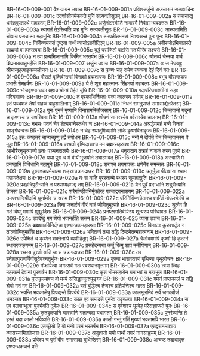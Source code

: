 BR-16-01-009-001	वैशम्पायन उवाच
BR-16-01-009-001a	प्रविशन्नर्जुनो राजन्नाश्रमं सत्यवादिनः
BR-16-01-009-001c	ददर्शासीनमेकान्ते मुनिं सत्यवतीसुतम्
BR-16-01-009-002a	स तमासाद्य धर्मज्ञमुपतस्थे महाव्रतम्
BR-16-01-009-002c	अर्जुनोऽस्मीति नामास्मै निवेद्याभ्यवदत्ततः
BR-16-01-009-003a	स्वागतं तेऽस्त्विति प्राह मुनिः सत्यवतीसुतः
BR-16-01-009-003c	आस्यतामिति चोवाच प्रसन्नात्मा महामुनिः
BR-16-01-009-004a	तमप्रतीतमनसं निःश्वसन्तं पुनः पुनः
BR-16-01-009-004c	निर्विण्णमनसं दृष्ट्वा पार्थं व्यासोऽब्रवीदिदम्
BR-16-01-009-005a	अवीरजोऽभिघातस्ते ब्राह्मणो वा हतस्त्वया
BR-16-01-009-005c	युद्धे पराजितो वाऽसि गतश्रीरिव लक्ष्यसे
BR-16-01-009-006a	न त्वा प्रत्यभिजानामि किमिदं भरतर्षभ
BR-16-01-009-006c	श्रोतव्यं चेन्मया पार्थ क्षिप्रमाख्यातुमर्हसि
BR-16-01-009-007	अर्जुन उवाच
BR-16-01-009-007a	यः स मेघवपुः श्रीमान्बृहत्पङ्कजलोचनः
BR-16-01-009-007c	स कृष्णः सह रामेण त्यक्त्वा देहं दिवं गतः
BR-16-01-009-008a	मौसले वृष्णिवीराणां विनाशो ब्रह्मशापजः
BR-16-01-009-008c	बभूव वीरान्तकरः प्रभासे रोमहर्षणः
BR-16-01-009-009a	ये ते शूरा महात्मानः सिंहदर्पा महाबलाः
BR-16-01-009-009c	भोजवृष्ण्यन्धका ब्रह्मन्नन्योन्यं तैर्हतं युधि
BR-16-01-009-010a	गदापरिघशक्तीनां सहाः परिघबाहवः
BR-16-01-009-010c	त एरकाभिर्निहताः पश्य कालस्य पर्ययम्
BR-16-01-009-011a	हतं पञ्चशतं तेषां सहस्रं बाहुशालिनाम्
BR-16-01-009-011c	निधनं समनुप्राप्तं समासाद्येतरेतरम्
BR-16-01-009-012a	पुनः पुनर्न मृष्यामि विनाशममितौजसाम्
BR-16-01-009-012c	चिन्तयानो यदूनां च कृष्णस्य च यशस्विनः
BR-16-01-009-013a	शोषणं सागरस्येव पर्वतस्येव चालनम्
BR-16-01-009-013c	नभसः पतनं चैव शैत्यमग्नेस्तथैव च
BR-16-01-009-014a	अश्रद्धेयमहं मन्ये विनाशं शार्ङ्गधन्वनः
BR-16-01-009-014c	न चेह स्थातुमिच्छामि लोके कृष्णविनाकृतः
BR-16-01-009-015a	इतः कष्टतरं चान्यच्छृणु तद्वै तपोधन
BR-16-01-009-015c	मनो मे दीर्यते येन चिन्तयानस्य वै मुहुः
BR-16-01-009-016a	पश्यतो वृष्णिदाराश्च मम ब्रह्मन्सहस्रशः
BR-16-01-009-016c	आभीरैरनुसृत्याजौ हृताः पञ्चनदालयैः
BR-16-01-009-017a	धनुरादाय तत्राहं नाशकं तस्य पूरणे
BR-16-01-009-017c	यथा पुरा च मे वीर्यं भुजयोर्न तथाऽभवत्
BR-16-01-009-018a	अस्त्राणि मे प्रनष्टानि विविधानि महामुने
BR-16-01-009-018c	शराश्च क्षयमापन्नाः क्षणेनैव समन्ततः
BR-16-01-009-019a	पुरुषश्चाप्रमेयात्मा शङ्खचक्रगदाधरः
BR-16-01-009-019c	चतुर्भुजः पीतवासा श्यामः पद्मायतेक्षणः
BR-16-01-009-020a	यः स याति पुरस्तान्मे रथस्य सुमहाद्युतिः
BR-16-01-009-020c	प्रदहन्रिपुसैन्यानि न पश्याम्यहमद्य तम्
BR-16-01-009-021a	येन पूर्वं प्रदग्धानि शत्रुसैन्यानि तेजसा
BR-16-01-009-021c	शरैर्गाण्डीवनिर्मुक्तैरहं पश्चाद्व्यनाशयम्
BR-16-01-009-022a	तमपश्यन्विषीदामि घूर्णामीव च सत्तम
BR-16-01-009-022c	परिनिर्विण्णचेताश्च शान्तिं नोपलभेऽपि च
BR-16-01-009-023a	विना जनार्दनं वीरं नाहं जीवितुमुत्सहे
BR-16-01-009-023c	श्रुत्वैव हि गतं विष्णुं ममापि मुमुहुर्दिशः
BR-16-01-009-024a	प्रनष्टज्ञातिवीर्यस्य शून्यस्य परिधावतः
BR-16-01-009-024c	उपदेष्टुं मम श्रेयो भवानर्हति सत्तम
BR-16-01-009-025	व्यास उवाच
BR-16-01-009-025a	ब्रह्मशापविनिर्दग्धा वृष्ण्यन्धकमहारथाः
BR-16-01-009-025c	विनष्टाः कुरुशार्दूल न ताञ्शोचितुमर्हसि
BR-16-01-009-026a	भवितव्यं तथा तद्धि दिष्टमेतन्महात्मनाम्
BR-16-01-009-026c	उपेक्षितं च कृष्णेन शक्तेनापि व्यपोहितुम्
BR-16-01-009-027a	त्रैलोक्यमपि कृष्णो हि कृत्स्नं स्थावरजङ्गमम्
BR-16-01-009-027c	प्रसहेदन्यथा कर्तुं किमु शापं मनीषिणाम्
BR-16-01-009-028a	रथस्य पुरतो याति यः स चक्रगदाधरः
BR-16-01-009-028c	तव स्नेहात्पुराणर्षिर्वासुदेवश्चतुर्भुजः
BR-16-01-009-029a	कृत्वा भारावतरणं पृथिव्याः पृथुलोचनः
BR-16-01-009-029c	मोक्षयित्वा जगत्सर्वं गतः स्वस्थानमुत्तमम्
BR-16-01-009-030a	त्वया त्विह महत्कर्म देवानां पुरुषर्षभ
BR-16-01-009-030c	कृतं भीमसहायेन यमाभ्यां च महाभुज
BR-16-01-009-031a	कृतकृत्यांश्च वो मन्ये संसिद्धान्कुरुपुङ्गव
BR-16-01-009-031c	गमनं प्राप्तकालं च तद्धि श्रेयो मतं मम
BR-16-01-009-032a	बलं बुद्धिश्च तेजश्च प्रतिपत्तिश्च भारत
BR-16-01-009-032c	भवन्ति भवकालेषु विपद्यन्ते विपर्यये
BR-16-01-009-033a	कालमूलमिदं सर्वं जगद्बीजं धनञ्जय
BR-16-01-009-033c	काल एव समादत्ते पुनरेव यदृच्छया
BR-16-01-009-034a	स एव बलवान्भूत्वा पुनर्भवति दुर्बलः
BR-16-01-009-034c	स एवेशश्च भूत्वेह परैराज्ञाप्यते पुनः
BR-16-01-009-035a	कृतकृत्यानि चास्त्राणि गतान्यद्य यथागतम्
BR-16-01-009-035c	पुनरेष्यन्ति ते हस्तं यदा कालो भविष्यति
BR-16-01-009-036a	कालो गन्तुं गतिं मुख्यां भवतामपि भारत
BR-16-01-009-036c	एतच्छ्रेयो हि वो मन्ये परमं भरतर्षभ
BR-16-01-009-037a	एतद्वचनमाज्ञाय व्यासस्यामिततेजसः
BR-16-01-009-037c	अनुज्ञातो ययौ पार्थो नगरं नागसाह्वयम्
BR-16-01-009-038a	प्रविश्य च पुरीं वीरः समासाद्य युधिष्ठिरम्
BR-16-01-009-038c	आचष्ट तद्यथावृत्तं वृष्ण्यन्धकजनं प्रति
